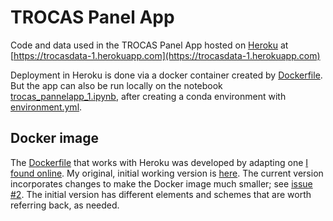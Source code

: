 # TROCAS Panel App

Code and data used in the TROCAS Panel App hosted on [Heroku](https://www.heroku.com) at [https://trocasdata-1.herokuapp.com](https://trocasdata-1.herokuapp.com)

Deployment in Heroku is done via a docker container created by [Dockerfile](Dockerfile). 
But the app can also be run locally on the notebook [trocas_pannelapp_1.ipynb](trocas_pannelapp_1.ipynb), 
after creating a conda environment with [environment.yml](environment.yml).

## Docker image

The [Dockerfile](Dockerfile) that works with Heroku was developed by adapting one [I found online](https://github.com/Atlas7/bokeh-app-uk-road-accidents-viz/blob/master/Dockerfile). My original, initial working version is [here](https://github.com/amazon-riverbgc/herokuapp1/blob/b4c258d30fedea7b413ed5b781ffca255f58ac98/Dockerfile). The current version incorporates changes to make the Docker image much smaller; see [issue #2](https://github.com/amazon-riverbgc/herokuapp1/issues/2). The initial version has different elements and schemes that are worth referring back, as needed.
